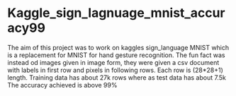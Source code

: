 # Kaggle_sign_lagnuage_mnist_accuracy99

The aim of this project was to work on kaggles sign_language MNIST which is a replacement for MNIST for hand gesture recognition. The fun fact was instead od images given in image form, they were given a csv document with labels in first row and pixels in following rows. Each row is (28*28+1) length. Training data has about 27k rows where as test data has about 7.5k
The accuracy achieved is above 99%
